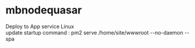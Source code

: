 # mbnodequasar
Deploy to App service Linux \
update startup command : pm2 serve /home/site/wwwroot --no-daemon --spa
